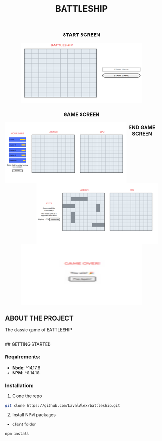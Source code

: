 
<br />
<div align="center">
  <h1 align="center">BATTLESHIP</h1>
</div>
<br />
<div align="center">
  <h3>START SCREEN</h3>
  <img src="img/start.png" alt="Logo" width="400" height="200">
</div>  
<div align="center">
  <h3>GAME SCREEN</h3>
</div>
<div>
  <img align="left"  src="img/game.png" alt="Logo" width="400" height="200">

  <img align="right" src="img/game-ship.png" alt="Logo" width="400" height="200">
</div>
<div align="center">
  <h3>END GAME SCREEN</h3>
   <img src="img/game-over.png" alt="Logo" width="400" height="200">
</div>
 



<!-- ABOUT THE PROJECT -->
## ABOUT THE PROJECT 
The classic game of BATTLESHIP


<br />
<!-- GETTING STARTED -->
## GETTING STARTED 



### Requirements:

 * __Node__: ^14.17.6
 * __NPM__: ^6.14.16 
 

### Installation:

1. Clone the repo


```sh
git clone https://github.com/LavalAlex/battleship.git
```


2. Install NPM packages

* client folder

```sh
npm install
```

<br />


